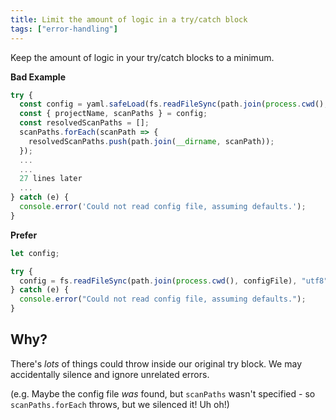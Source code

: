 ```yaml
---
title: Limit the amount of logic in a try/catch block
tags: ["error-handling"]
---
```


Keep the amount of logic in your try/catch blocks to a minimum.

**Bad Example**

```js
try {
  const config = yaml.safeLoad(fs.readFileSync(path.join(process.cwd(), configFile), 'utf8'));
  const { projectName, scanPaths } = config;
  const resolvedScanPaths = [];
  scanPaths.forEach(scanPath => {
    resolvedScanPaths.push(path.join(__dirname, scanPath));
  });
  ...
  ...
  27 lines later
  ...
} catch (e) {
  console.error('Could not read config file, assuming defaults.');
}
```

**Prefer**

```js
let config;

try {
  config = fs.readFileSync(path.join(process.cwd(), configFile), "utf8");
} catch (e) {
  console.error("Could not read config file, assuming defaults.");
}
```

## Why?

There's _lots_ of things could throw inside our original try block. We may accidentally silence and ignore unrelated errors.

(e.g. Maybe the config file _was_ found, but `scanPaths` wasn't specified - so `scanPaths.forEach` throws, but we silenced it! Uh oh!)
